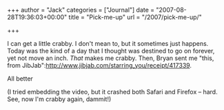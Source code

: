 +++
author = "Jack"
categories = ["Journal"]
date = "2007-08-28T19:36:03+00:00"
title = "Pick-me-up"
url = "/2007/pick-me-up/"

+++

I can get a little crabby. I don't mean to, but it sometimes just happens. Today was the kind of a day that I thought was destined to go on forever, yet not move an inch. _That_ makes me crabby. Then, Bryan sent me "this, from JibJab":http://www.jibjab.com/starring_you/receipt/417339.

All better

(I tried embedding the video, but it crashed both Safari and Firefox &#8211; hard. See, now I'm crabby again, dammit!)
